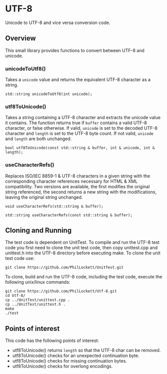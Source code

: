 # UTF-8

Unicode to UTF-8 and vice versa conversion code.

## Overview

This small library provides functions to convert between UTF-8 and unicode.

### unicodeToUtf8()

Takes a `unicode` value and returns the equivalent UTF-8 character as a 
string.

    std::string unicodeToUtf8(int unicode);

### utf8ToUnicode()

Takes a string containing a UTF-8 character and extracts the unicode value it
contains. The function returns true if `buffer` contains a valid UTF-8 
character, or false otherwise. If valid, `unicode` is set to the decoded UTF-8
character and `length` is set to the UTF-8 byte count. If not valid, `unicode`
and `length` are both unchanged.

    bool utf8ToUnicode(const std::string & buffer, int & unicode, int & length);

### useCharacterRefs()

Replaces ISO/IEC 8859-1 & UTF-8 characters in a given string with the
corresponding character references necessary for HTML & XML compatibility. Two
versions are available, the first modifies the original string referenced, the
second returns a new string with the modifications, leaving the original string
unchanged.

    void useCharacterRefs(std::string & buffer);

    std::string useCharacterRefs(const std::string & buffer);

## Cloning and Running

The test code is dependent on UnitTest. To compile and run the UTF-8 test code
you first need to clone the unit test code, then copy unittest.cpp and 
unittest.h into the UTF-8 directory before executing make. To clone the unit
test code use:

    git clone https://github.com/PhilLockett/UnitTest.git

To clone, build and run the UTF-8 code, including the test code, execute the 
following unix/linux commands:

    git clone https://github.com/PhilLockett/Utf-8.git
    cd Utf-8/
    cp ../UnitTest/unittest.cpp .
    cp ../UnitTest/unittest.h .
    make
    ./test

## Points of interest

This code has the following points of interest:

  * utf8ToUnicode() returns `length` so that the UTF-8 char can be removed.
  * utf8ToUnicode() checks for an unexpected continuation byte.
  * utf8ToUnicode() checks for missing continuation bytes.
  * utf8ToUnicode() checks for overlong encodings.
